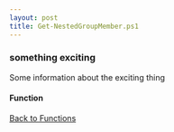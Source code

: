 ```yaml
---
layout: post
title: Get-NestedGroupMember.ps1
---
```


### something exciting

Some information about the exciting thing

#### Function

<script src="https://gist-it.appspot.com/github.com/BanterBoy/scripts-blog/blob/master/PowerShell/functions/activeDirectory/Get-NestedGroupMember.ps1"></script>

<a href="/menu/_pages/functions.html">Back to Functions</a>
